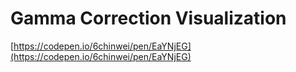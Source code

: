 
# Gamma Correction Visualization
[https://codepen.io/6chinwei/pen/EaYNjEG](https://codepen.io/6chinwei/pen/EaYNjEG)


